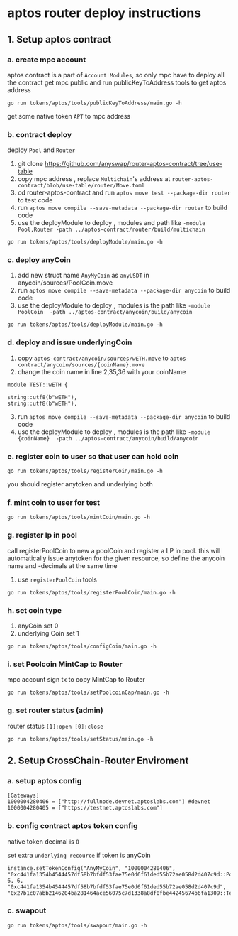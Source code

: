# aptos router deploy instructions

## 1. Setup aptos contract 
### a. create mpc account
aptos contract is a part of `Account Modules`, so only mpc have to deploy all the contract
get mpc public and run publicKeyToAddress tools to get aptos address
```
go run tokens/aptos/tools/publicKeyToAddress/main.go -h
```
get some native token `APT` to mpc address
### b. contract deploy
deploy `Pool` and `Router` 
1. git clone https://github.com/anyswap/router-aptos-contract/tree/use-table
2. copy mpc address ,  replace `Multichain`'s address at `router-aptos-contract/blob/use-table/router/Move.toml`
3. cd  router-aptos-contract and run `aptos move test --package-dir router` to test code
4. run `aptos move compile --save-metadata --package-dir router` to build code 
5. use the deployModule to deploy , modules and path like `-module Pool,Router -path ../aptos-contract/router/build/multichain` 
```
go run tokens/aptos/tools/deployModule/main.go -h
```

### c. deploy anyCoin
1. add new struct name `AnyMyCoin` as `anyUSDT` in anycoin/sources/PoolCoin.move
2. run `aptos move compile --save-metadata --package-dir anycoin` to build code
3. use the deployModule to deploy , modules is the path like `-module PoolCoin  -path ../aptos-contract/anycoin/build/anycoin` 
```
go run tokens/aptos/tools/deployModule/main.go -h
```

### d. deploy and issue underlyingCoin
1. copy `aptos-contract/anycoin/sources/wETH.move` to `aptos-contract/anycoin/sources/{coinName}.move`
2. change the coin name in line 2,35,36  with your coinName
```
module TEST::wETH {

string::utf8(b"wETH"),
string::utf8(b"wETH"),

```
3. run `aptos move compile --save-metadata --package-dir anycoin` to build code
4. use the deployModule to deploy , modules is the path like `-module {coinName}  -path ../aptos-contract/anycoin/build/anycoin` 

### e. register coin to user so that user can hold coin
```
go run tokens/aptos/tools/registerCoin/main.go -h
```
you should register anytoken and underlying both

### f. mint coin to user for test
```
go run tokens/aptos/tools/mintCoin/main.go -h
```

### g. register lp in pool
call registerPoolCoin to new a poolCoin and register a LP in pool.
this will automatically issue anytoken for the given resource, so define the anycoin name and -decimals at the same time
1. use `registerPoolCoin`  tools 
```
go run tokens/aptos/tools/registerPoolCoin/main.go -h
```

### h. set coin type 
1. anyCoin set 0
2. underlying Coin set 1
```
go run tokens/aptos/tools/configCoin/main.go -h
```

### i. set Poolcoin MintCap to Router
mpc account sign tx to copy MintCap to Router
```
go run tokens/aptos/tools/setPoolcoinCap/main.go -h
```

### g. set router status (admin)
router status `[1]:open [0]:close`
```
go run tokens/aptos/tools/setStatus/main.go -h
```


## 2. Setup CrossChain-Router Enviroment
### a. setup aptos config
```
[Gateways]
1000004280406 = ["http://fullnode.devnet.aptoslabs.com"] #devnet
1000004280405 = ["https://testnet.aptoslabs.com"]
```

### b. config contract aptos token config
native token decimal is `8`

set extra `underlying recource` if token is anyCoin
```
instance.setTokenConfig("AnyMyCoin", "1000004280406", "0xc441fa1354b4544457df58b7bfdf53fae75e0d6f61ded55b72ae058d2d407c9d::PoolCoin::AnyMyCoin", 6, 6, "0xc441fa1354b4544457df58b7bfdf53fae75e0d6f61ded55b72ae058d2d407c9d", "0x27b1c07abb2146204ba281464ace56075c7d1338a8df0fbe44245674b6fa1309::TestCoin::MyCoin")
```

### c. swapout 
```
go run tokens/aptos/tools/swapout/main.go -h
```








